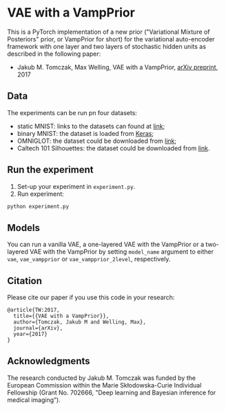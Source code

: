 # VAE with a VampPrior
This is a PyTorch implementation of a new prior ("Variational Mixture of Posteriors" prior, or VampPrior for short) for the variational auto-encoder framework with one layer and two layers of stochastic hidden units as described in the following paper:
* Jakub M. Tomczak, Max Welling, VAE with a VampPrior, [arXiv preprint](https://arxiv.org/abs/1705.07120), 2017

## Data
The experiments can be run pn four datasets:
* static MNIST: links to the datasets can found at [link](https://github.com/yburda/iwae/tree/master/datasets/BinaryMNIST);
* binary MNIST: the dataset is loaded from [Keras](https://keras.io/);
* OMNIGLOT: the dataset could be downloaded from [link](https://github.com/yburda/iwae/blob/master/datasets/OMNIGLOT/chardata.mat);
* Caltech 101 Silhouettes: the dataset could be downloaded from [link](https://people.cs.umass.edu/~marlin/data/caltech101_silhouettes_28_split1.mat).

## Run the experiment
1. Set-up your experiment in `experiment.py`.
2. Run experiment:
```bash
python experiment.py
```
## Models
You can run a vanilla VAE, a one-layered VAE with the VampPrior or a two-layered VAE with the VampPrior by setting `model_name` argument to either `vae`, `vae_vampprior` or `vae_vampprior_2level`, respectively.

## Citation

Please cite our paper if you use this code in your research:

```
@article{TW:2017,
  title={{VAE with a VampPrior}},
  author={Tomczak, Jakub M and Welling, Max},
  journal={arXiv},
  year={2017}
}
```

## Acknowledgments
The research conducted by Jakub M. Tomczak was funded by the European Commission within the Marie Skłodowska-Curie Individual Fellowship (Grant No. 702666, ”Deep learning and Bayesian inference for medical imaging”).
